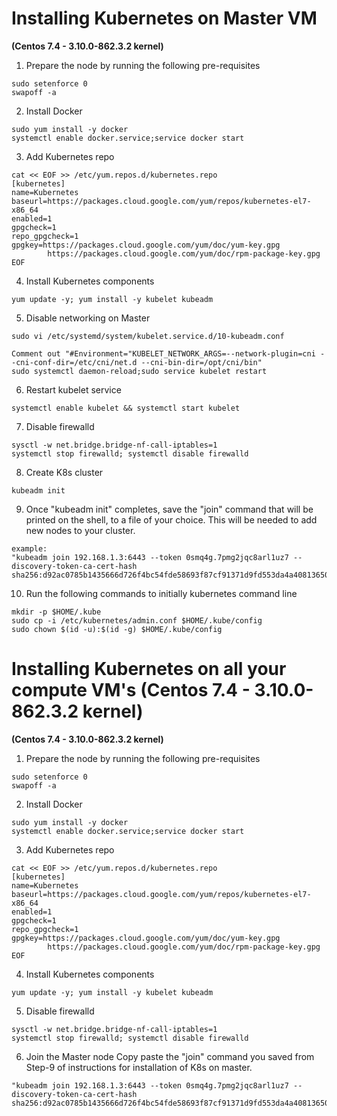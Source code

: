 # Installing Kubernetes on Master VM 

**(Centos 7.4 - 3.10.0-862.3.2 kernel)**

1. Prepare the node by running the following pre-requisites
```
sudo setenforce 0
swapoff -a
```
2. Install Docker
```
sudo yum install -y docker
systemctl enable docker.service;service docker start

```
3. Add Kubernetes repo 
```
cat << EOF >> /etc/yum.repos.d/kubernetes.repo
[kubernetes]
name=Kubernetes
baseurl=https://packages.cloud.google.com/yum/repos/kubernetes-el7-x86_64
enabled=1
gpgcheck=1
repo_gpgcheck=1
gpgkey=https://packages.cloud.google.com/yum/doc/yum-key.gpg
        https://packages.cloud.google.com/yum/doc/rpm-package-key.gpg
EOF

```
4. Install Kubernetes components
```
yum update -y; yum install -y kubelet kubeadm
```
5. Disable networking on Master
```
sudo vi /etc/systemd/system/kubelet.service.d/10-kubeadm.conf

Comment out "#Environment="KUBELET_NETWORK_ARGS=--network-plugin=cni --cni-conf-dir=/etc/cni/net.d --cni-bin-dir=/opt/cni/bin"
sudo systemctl daemon-reload;sudo service kubelet restart
```
6. Restart kubelet service
```
systemctl enable kubelet && systemctl start kubelet
```
7. Disable firewalld
```
sysctl -w net.bridge.bridge-nf-call-iptables=1
systemctl stop firewalld; systemctl disable firewalld
```
8. Create K8s cluster
```
kubeadm init
```
9. Once "kubeadm init" completes, save the "join" command that will be printed on the shell, to a file of your choice. This will be needed to add new nodes to your cluster.

```
example:
"kubeadm join 192.168.1.3:6443 --token 0smq4g.7pmg2jqc8arl1uz7 --discovery-token-ca-cert-hash sha256:d92ac0785b1435666d726f4bc54fde58693f87cf91371d9fd553da4a40813650"
```
10. Run the following commands to initially kubernetes command line
```
mkdir -p $HOME/.kube
sudo cp -i /etc/kubernetes/admin.conf $HOME/.kube/config
sudo chown $(id -u):$(id -g) $HOME/.kube/config
```

# Installing Kubernetes on all your compute VM's (Centos 7.4 - 3.10.0-862.3.2 kernel)
**(Centos 7.4 - 3.10.0-862.3.2 kernel)**

1. Prepare the node by running the following pre-requisites
```
sudo setenforce 0
swapoff -a
```
2. Install Docker
```
sudo yum install -y docker
systemctl enable docker.service;service docker start

```
3. Add Kubernetes repo 
```
cat << EOF >> /etc/yum.repos.d/kubernetes.repo
[kubernetes]
name=Kubernetes
baseurl=https://packages.cloud.google.com/yum/repos/kubernetes-el7-x86_64
enabled=1
gpgcheck=1
repo_gpgcheck=1
gpgkey=https://packages.cloud.google.com/yum/doc/yum-key.gpg
        https://packages.cloud.google.com/yum/doc/rpm-package-key.gpg
EOF

```
4. Install Kubernetes components
```
yum update -y; yum install -y kubelet kubeadm
```
5. Disable firewalld
```
sysctl -w net.bridge.bridge-nf-call-iptables=1
systemctl stop firewalld; systemctl disable firewalld
```
6. Join the Master node
Copy paste the "join" command you saved from Step-9 of instructions for installation of K8s on master.
```
"kubeadm join 192.168.1.3:6443 --token 0smq4g.7pmg2jqc8arl1uz7 --discovery-token-ca-cert-hash sha256:d92ac0785b1435666d726f4bc54fde58693f87cf91371d9fd553da4a40813650"

```